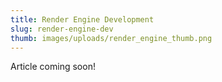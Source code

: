 ```yaml
---
title: Render Engine Development
slug: render-engine-dev
thumb: images/uploads/render_engine_thumb.png
---
```

Article coming soon!